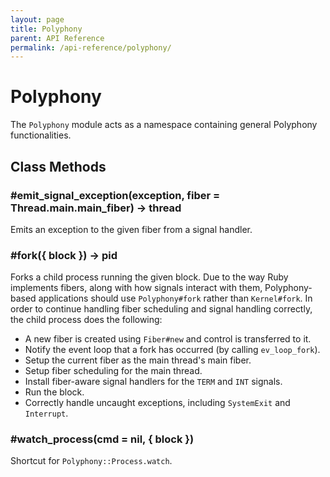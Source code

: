 ```yaml
---
layout: page
title: Polyphony
parent: API Reference
permalink: /api-reference/polyphony/
---
```

# Polyphony

The `Polyphony` module acts as a namespace containing general Polyphony
functionalities.

## Class Methods

### #emit_signal_exception(exception, fiber = Thread.main.main_fiber) → thread

Emits an exception to the given fiber from a signal handler.

### #fork({ block }) → pid

Forks a child process running the given block. Due to the way Ruby implements
fibers, along with how signals interact with them, Polyphony-based applications
should use `Polyphony#fork` rather than `Kernel#fork`. In order to continue
handling fiber scheduling and signal handling correctly, the child process does
the following:

- A new fiber is created using `Fiber#new` and control is transferred to it.
- Notify the event loop that a fork has occurred (by calling `ev_loop_fork`).
- Setup the current fiber as the main thread's main fiber.
- Setup fiber scheduling for the main thread.
- Install fiber-aware signal handlers for the `TERM` and `INT` signals.
- Run the block.
- Correctly handle uncaught exceptions, including `SystemExit` and `Interrupt`.

### #watch_process(cmd = nil, { block })

Shortcut for `Polyphony::Process.watch`.

